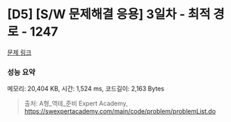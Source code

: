 # [D5] [S/W 문제해결 응용] 3일차 - 최적 경로 - 1247 

[문제 링크](https://swexpertacademy.com/main/code/problem/problemDetail.do?contestProbId=AV15OZ4qAPICFAYD) 

### 성능 요약

메모리: 20,404 KB, 시간: 1,524 ms, 코드길이: 2,163 Bytes



> 출처: A형_역테_준비 Expert Academy, https://swexpertacademy.com/main/code/problem/problemList.do